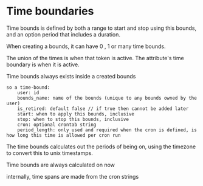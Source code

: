 # Time boundaries

Time bounds is defined by both a range to start and stop using this bounds, and an option period that includes a duration.

When creating a bounds, it can have 0 , 1 or many time bounds.

The union of the times is when that token is active.
The attribute's time boundary is when it is active.


Time bounds always exists inside a created bounds

    so a time-bound:
        user: id    
        bounds_name: name of the bounds (unique to any bounds owned by the user)
        is_retired: default false // if true then cannot be added later 
        start: when to apply this bounds, inclusive
        stop: when to stop this bounds, inclusive
        cron: optional crontab string
        period_length: only used and required when the cron is defined, is how long this time is allowed per cron run


The time bounds calculates out the periods of being on, using the timezone to convert this to unix timestamps.

Time bounds are always calculated on now

internally, time spans are made from the cron strings
